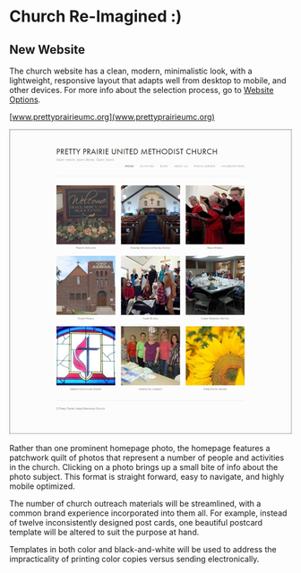 # Church Re-Imagined :)

## New Website

The church website has a clean, modern, minimalistic look, with a lightweight, responsive layout that adapts well from desktop to mobile, and other devices. 
For more info about the selection process, go to [Website Options](website_options.md). 

[www.prettyprairieumc.org](www.prettyprairieumc.org)

[![](church-re-imagined/new-website-home-page.jpg)](http://prettyprairieumc.org)

Rather than one prominent homepage photo, the homepage features a patchwork quilt of photos that represent a number of people and activities in the church. Clicking on a photo brings up a small bite of info about the photo subject. This format is straight forward, easy to navigate, and highly mobile optimized. 

The number of church outreach materials will be streamlined, with a common brand experience incorporated into them all. For example, instead of twelve inconsistently designed post cards, one beautiful postcard template will be altered to suit the purpose at hand. 

Templates in both color and black-and-white will be used to address the impracticality of printing color copies versus sending electronically.